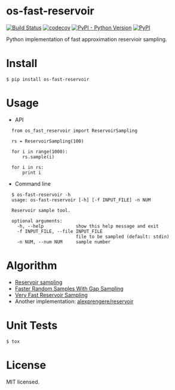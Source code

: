 # os-fast-reservoir
[![Build Status](https://www.travis-ci.org/cfhamlet/os-fast-reservoir.svg?branch=master)](https://www.travis-ci.org/cfhamlet/os-fast-reservoir)
[![codecov](https://codecov.io/gh/cfhamlet/os-fast-reservoir/branch/master/graph/badge.svg)](https://codecov.io/gh/cfhamlet/os-fast-reservoir)
[![PyPI - Python Version](https://img.shields.io/pypi/pyversions/os-fast-reservoir.svg)](https://pypi.python.org/pypi/os-fast-reservoir)
[![PyPI](https://img.shields.io/pypi/v/os-fast-reservoir.svg)](https://pypi.python.org/pypi/os-fast-reservoir)

Python implementation of fast approximation reservioir sampling.

# Install
  `$ pip install os-fast-reservoir`

# Usage
  * API
  ```
    from os_fast_reservoir import ReservoirSampling

    rs = ReservoirSampling(100)

    for i in range(1000):
        rs.sample(i)

    for i in rs:
        print i
  ```
  * Command line
  ```
    $ os-fast-reservoir -h
    usage: os-fast-reservoir [-h] [-f INPUT_FILE] -n NUM

    Reservoir sample tool.

    optional arguments:
      -h, --help            show this help message and exit
      -f INPUT_FILE, --file INPUT_FILE
                            file to be sampled (default: stdin)
      -n NUM, --num NUM     sample number
  ```

# Algorithm
  * [Reservoir sampling](https://en.wikipedia.org/wiki/Reservoir_sampling)
  * [Faster Random Samples With Gap Sampling](http://erikerlandson.github.io/blog/2014/09/11/faster-random-samples-with-gap-sampling/)
  * [Very Fast Reservoir Sampling](http://erikerlandson.github.io/blog/2015/11/20/very-fast-reservoir-sampling/)
  * Another implementation: [alexprengere/reservoir](https://github.com/alexprengere/reservoir)

# Unit Tests
  `$ tox`

# License
  MIT licensed.

